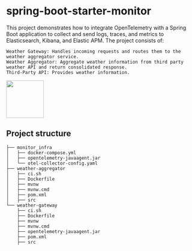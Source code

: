 # spring-boot-starter-monitor

This project demonstrates how to integrate OpenTelemetry with a Spring Boot application to collect and send logs, traces, and metrics to Elasticsearch, Kibana, and Elastic APM. The project consists of:

    Weather Gateway: Handles incoming requests and routes them to the weather aggregator service.
    Weather Aggregator: Aggregate weather information from third party weather API and return consolidated response.
    Third-Party API: Provides weather information.
    
<a href="https://github.com/sats17/spring-boot-microservice-starter-monitor">
<img align="left" height="100px" src="https://github.com/sats17/spring-boot-microservice-starter-monitor/blob/main/files/app-info.png">
</a>


<br clear="left"/>


## Project structure 

```
├── monitor_infra
│   ├── docker-compose.yml
│   ├── opentelemetry-javaagent.jar
│   └── otel-collector-config.yaml
├── weather-aggregator
│   ├── ci.sh
│   ├── Dockerfile
│   ├── mvnw
│   ├── mvnw.cmd
│   ├── pom.xml
│   ├── src
└── weather-gateway
    ├── ci.sh
    ├── Dockerfile
    ├── mvnw
    ├── mvnw.cmd
    ├── opentelemetry-javaagent.jar
    ├── pom.xml
    ├── src

```
